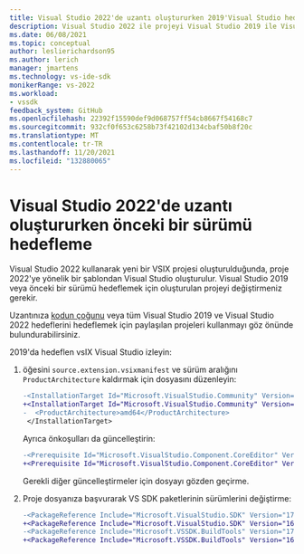 ```yaml
---
title: Visual Studio 2022'de uzantı oluştururken 2019'Visual Studio hedefle
description: Visual Studio 2022 ile projeyi Visual Studio 2019 ile Visual Studio öğrenin.
ms.date: 06/08/2021
ms.topic: conceptual
author: leslierichardson95
ms.author: lerich
manager: jmartens
ms.technology: vs-ide-sdk
monikerRange: vs-2022
ms.workload:
- vssdk
feedback_system: GitHub
ms.openlocfilehash: 22392f15590def9d068757ff54cb8667f54168c7
ms.sourcegitcommit: 932cf0f653c6258b73f42102d134cbaf50b8f20c
ms.translationtype: MT
ms.contentlocale: tr-TR
ms.lasthandoff: 11/20/2021
ms.locfileid: "132880065"
---
```

# <a name="target-a-previous-version-when-creating-an-extension-in-visual-studio-2022"></a>Visual Studio 2022'de uzantı oluştururken önceki bir sürümü hedefleme

Visual Studio 2022 kullanarak yeni bir VSIX projesi oluşturulduğunda, proje 2022'ye yönelik bir şablondan Visual Studio oluşturulur. Visual Studio 2019 veya önceki bir sürümü hedeflemek için oluşturulan projeyi değiştirmeniz gerekir.

Uzantınıza [kodun çoğunu](update-visual-studio-extension.md#use-shared-projects-for-multi-targeting) veya tüm Visual Studio 2019 ve Visual Studio 2022 hedeflerini hedeflemek için paylaşılan projeleri kullanmayı göz önünde bulundurabilirsiniz.

2019'da hedeflen vsIX Visual Studio izleyin:

1. öğesini `source.extension.vsixmanifest` ve sürüm aralığını `ProductArchitecture` kaldırmak için dosyasını düzenleyin:

    ```diff
    -<InstallationTarget Id="Microsoft.VisualStudio.Community" Version="[17.0,18.0)">
    +<InstallationTarget Id="Microsoft.VisualStudio.Community" Version="[16.0,17.0)">
    -  <ProductArchitecture>amd64</ProductArchitecture>
     </InstallationTarget>
    ```

   Ayrıca önkoşulları da güncelleştirin:

    ```diff
    -<Prerequisite Id="Microsoft.VisualStudio.Component.CoreEditor" Version="[17.0,18.0)" DisplayName="Visual Studio core editor" />
    +<Prerequisite Id="Microsoft.VisualStudio.Component.CoreEditor" Version="[16.0,17.0)" DisplayName="Visual Studio core editor" />
    ```

    Gerekli diğer güncelleştirmeler için dosyayı gözden geçirme.

1. Proje dosyanıza başvurarak VS SDK paketlerinin sürümlerini değiştirme:

    ```diff
    -<PackageReference Include="Microsoft.VisualStudio.SDK" Version="17.0.0-preview.1" />
    +<PackageReference Include="Microsoft.VisualStudio.SDK" Version="16.0.206" />
    -<PackageReference Include="Microsoft.VSSDK.BuildTools" Version="17.0.63-preview.1" />
    +<PackageReference Include="Microsoft.VSSDK.BuildTools" Version="16.10.32" />
    ```

